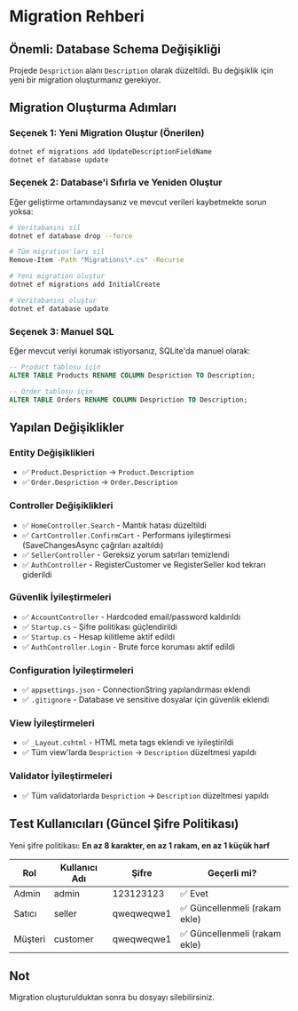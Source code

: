 # Migration Rehberi

## Önemli: Database Schema Değişikliği

Projede `Despriction` alanı `Description` olarak düzeltildi. Bu değişiklik için yeni bir migration oluşturmanız gerekiyor.

## Migration Oluşturma Adımları

### Seçenek 1: Yeni Migration Oluştur (Önerilen)

```bash
dotnet ef migrations add UpdateDescriptionFieldName
dotnet ef database update
```

### Seçenek 2: Database'i Sıfırla ve Yeniden Oluştur

Eğer geliştirme ortamındaysanız ve mevcut verileri kaybetmekte sorun yoksa:

```bash
# Veritabanını sil
dotnet ef database drop --force

# Tüm migration'ları sil
Remove-Item -Path "Migrations\*.cs" -Recurse

# Yeni migration oluştur
dotnet ef migrations add InitialCreate

# Veritabanını oluştur
dotnet ef database update
```

### Seçenek 3: Manuel SQL

Eğer mevcut veriyi korumak istiyorsanız, SQLite'da manuel olarak:

```sql
-- Product tablosu için
ALTER TABLE Products RENAME COLUMN Despriction TO Description;

-- Order tablosu için
ALTER TABLE Orders RENAME COLUMN Despriction TO Description;
```

## Yapılan Değişiklikler

### Entity Değişiklikleri
- ✅ `Product.Despriction` → `Product.Description`
- ✅ `Order.Despriction` → `Order.Description`

### Controller Değişiklikleri
- ✅ `HomeController.Search` - Mantık hatası düzeltildi
- ✅ `CartController.ConfirmCart` - Performans iyileştirmesi (SaveChangesAsync çağrıları azaltıldı)
- ✅ `SellerController` - Gereksiz yorum satırları temizlendi
- ✅ `AuthController` - RegisterCustomer ve RegisterSeller kod tekrarı giderildi

### Güvenlik İyileştirmeleri
- ✅ `AccountController` - Hardcoded email/password kaldırıldı
- ✅ `Startup.cs` - Şifre politikası güçlendirildi
- ✅ `Startup.cs` - Hesap kilitleme aktif edildi
- ✅ `AuthController.Login` - Brute force koruması aktif edildi

### Configuration İyileştirmeleri
- ✅ `appsettings.json` - ConnectionString yapılandırması eklendi
- ✅ `.gitignore` - Database ve sensitive dosyalar için güvenlik eklendi

### View İyileştirmeleri
- ✅ `_Layout.cshtml` - HTML meta tags eklendi ve iyileştirildi
- ✅ Tüm view'larda `Despriction` → `Description` düzeltmesi yapıldı

### Validator İyileştirmeleri
- ✅ Tüm validatorlarda `Despriction` → `Description` düzeltmesi yapıldı

## Test Kullanıcıları (Güncel Şifre Politikası)

Yeni şifre politikası: **En az 8 karakter, en az 1 rakam, en az 1 küçük harf**

| Rol | Kullanıcı Adı | Şifre | Geçerli mi? |
|-----|---------------|-------|-------------|
| Admin | admin | 123123123 | ✅ Evet |
| Satıcı | seller | qweqweqwe1 | ✅ Güncellenmeli (rakam ekle) |
| Müşteri | customer | qweqweqwe1 | ✅ Güncellenmeli (rakam ekle) |

## Not

Migration oluşturulduktan sonra bu dosyayı silebilirsiniz.

